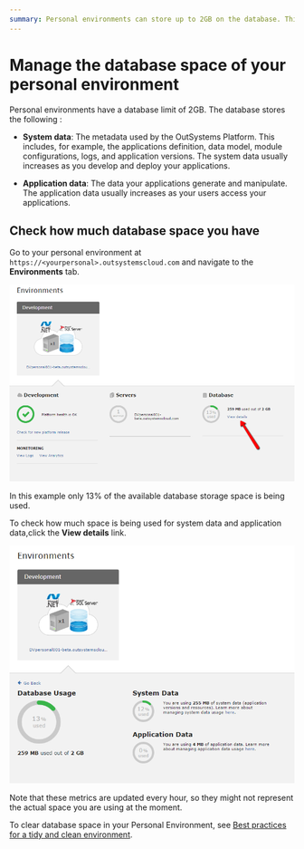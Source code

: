 ```yaml
---
summary: Personal environments can store up to 2GB on the database. This includes system and application data. Learn what you can do to take the most of it.
---
```


# Manage the database space of your personal environment

Personal environments have a database limit of 2GB. The database stores the following : 

* **System data**: The metadata used by the OutSystems Platform. This includes, for example, the applications definition, data model, module configurations, logs, and application versions. The system data usually increases as you develop and deploy your applications.

* **Application data**: The data your applications generate and manipulate. The application data usually increases as your users access your applications.

## Check how much database space you have

Go to your personal environment at `https://<yourpersonal>.outsystemscloud.com` and navigate to the **Environments** tab.

![](images/manage-database-space_0.png)

In this example only 13% of the available database storage space is being used.

To check how much space is being used for system data and application data,click the **View details** link.

![](images/manage-database-space_1.png)

Note that these metrics are updated every hour, so they might not represent the actual space you are using at the moment.

To clear database space in your Personal Environment, see [Best practices for a tidy and clean environment](https://success.outsystems.com/Documentation/Best_Practices/Lifecycle/Best_practices_for_a_tidy_and_clean_environment).

